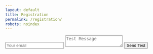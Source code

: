 ```yaml
---
layout: default
title: Registration
permalink: /registration/
robots: noindex
---
```

<form method="POST" action="https://formspree.io/tunnaduong@gmail.com">
  <input type="email" name="email" placeholder="Your email">
  <textarea name="message" placeholder="Test Message"></textarea>
  <button type="submit">Send Test</button>
</form>
